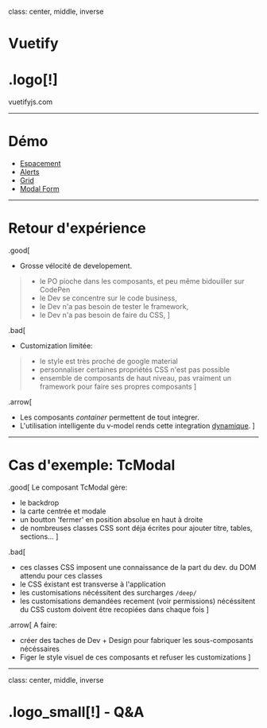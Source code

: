 class: center, middle, inverse
# Vuetify

# .logo[!]

vuetifyjs.com

---

# Démo

- [Espacement](https://codepen.io/erenard/pen/OJVWpQo?editable=true&editors=111)
- [Alerts](https://codepen.io/erenard/pen/poJReLM?editable=true&editors=101)
- [Grid](https://codepen.io/erenard/pen/BaNpWqv?editable=true&editors=101)
- [Modal Form](https://codepen.io/erenard/pen/JjdEWxJ?editors=1010)

---

# Retour d'expérience

.good[
+ Grosse vélocité de developement.
>  + le PO pioche dans les composants, et peu même bidouiller sur CodePen
>  + le Dev se concentre sur le code business,
>  + le Dev n'a pas besoin de tester le framework,
>  + le Dev n'a pas besoin de faire du CSS,
]

.bad[
- Customization limitée:
>  - le style est très proche de google material
>  - personnaliser certaines propriétés CSS n'est pas possible
>  - ensemble de composants de haut niveau, pas vraiment un framework pour faire ses propres composants
]

.arrow[
- Les composants *container* permettent de tout integrer.
- L'utilisation intelligente du v-model rends cette integration [dynamique](https://vuetifyjs.com/en/components/data-tables#filterable-columns).
]

---

# Cas d'exemple: TcModal

.good[
Le composant TcModal gère:
+ le backdrop
+ la carte centrée et modale
+ un boutton 'fermer' en position absolue en haut à droite
+ de nombreuses classes CSS sont déja écrites pour ajouter titre, tables, sections...
]

.bad[
- ces classes CSS imposent une connaissance de la part du dev. du DOM attendu pour ces classes
- le CSS éxistant est transverse à l'application
- les customisations nécéssitent des surcharges `/deep/`
- les customisations demandées recement (voir permissions) nécéssitent du CSS custom doivent être recopiées dans chaque fois
]

.arrow[
A faire:
- créer des taches de Dev + Design pour fabriquer les sous-composants nécéssaires
- Figer le style visuel de ces composants et refuser les customizations
]

---

class: center, middle, inverse
# .logo_small[!] - Q&A
